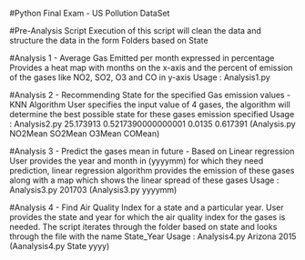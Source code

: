 #Python Final Exam - US Pollution DataSet

#Pre-Analysis Script
Execution of this script will clean the data and structure the data in the form Folders based on State

#Analysis 1 - Average Gas Emitted per month expressed in percentage
Provides a heat map with months on the x-axis and the percent of emission of the gases like NO2, SO2, O3 and CO in y-axis
        Usage : Analysis1.py

#Analysis 2 - Recommending State for the specified Gas emission values - KNN Algorithm
User specifies the input value of 4 gases, the algorithm will determine the best possible state for these gases emission specified
        Usage : Analysis2.py 25.173913 0.5217390000000001 0.0135 0.617391
                (Analysis.py NO2Mean SO2Mean O3Mean COMean)
        
#Analysis 3 - Predict the gases mean in future - Based on Linear regression
User provides the year and month in (yyyymm) for which they need prediction, linear regression algorithm provides the emission of these gases along with a map which shows the linear spread of these gases
        Usage : Analysis3.py 201703
                (Analysis3.py yyyymm)

#Analysis 4 - Find Air Quality Index for a state and a particular year. User provides the state and year for which the air quality index for the gases is needed. The script iterates through the folder based on state and looks through the file with the name State_Year
        Usage : Analysis4.py Arizona 2015
                (Aanalysis4.py State yyyy)
